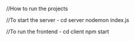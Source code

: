//How to run the projects 

//To start the server                      -
cd server
nodemon index.js

//To run the frontend              -
cd client 
npm start
